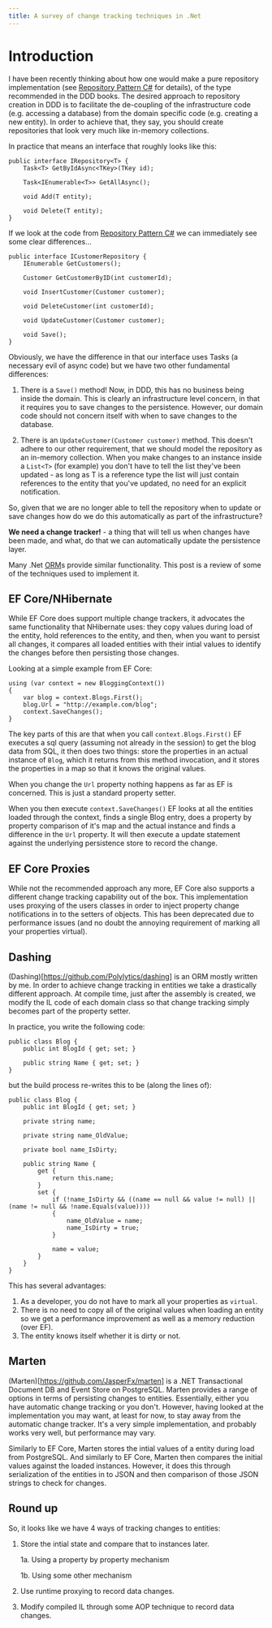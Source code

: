 ```yaml
---
title: A survey of change tracking techniques in .Net
---
```


# Introduction

I have been recently thinking about how one would make a pure repository implementation (see [Repository Pattern C#](https://codewithshadman.com/repository-pattern-csharp/) for details), of the type recommended in the DDD books. The desired approach to repository creation in DDD is to facilitate the de-coupling of the infrastructure code (e.g. accessing a database) from the domain specific code (e.g. creating a new entity). In order to achieve that, they say, you should create repositories that look very much like in-memory collections.

In practice that means an interface that roughly looks like this:

```
public interface IRepository<T> {
    Task<T> GetByIdAsync<TKey>(TKey id);

    Task<IEnumerable<T>> GetAllAsync();

    void Add(T entity);    

    void Delete(T entity);
}
```

If we look at the code from [Repository Pattern C#](https://codewithshadman.com/repository-pattern-csharp/) we can immediately see some clear differences...

```
public interface ICustomerRepository {        
    IEnumerable GetCustomers();        

    Customer GetCustomerByID(int customerId);        

    void InsertCustomer(Customer customer);        

    void DeleteCustomer(int customerId);        

    void UpdateCustomer(Customer customer);        

    void Save();    
}
```

Obviously, we have the difference in that our interface uses Tasks (a necessary evil of async code) but we have two other fundamental differences:

1. There is a `Save()` method! Now, in DDD, this has no business being inside the domain. This is clearly an infrastructure level concern, in that it requires you to save changes to the persistence. However, our domain code should not concern itself with when to save changes to the database.

2. There is an `UpdateCustomer(Customer customer)` method. This doesn't adhere to our other requirement, that we should model the repository as an in-memory collection. When you make changes to an instance inside a `List<T>` (for example) you don't have to tell the list they've been updated - as long as T is a reference type the list will just contain references to the entity that you've updated, no need for an explicit notification.

So, given that we are no longer able to tell the repository when to update or save changes how do we do this automatically as part of the infrastructure?

**We need a change tracker!** - a thing that will tell us when changes have been made, and what, do that we can automatically update the persistence layer.

Many .Net [ORM](https://en.wikipedia.org/wiki/Object%E2%80%93relational_mapping)s provide similar functionality. This post is a review of some of the techniques used to implement it.

## EF Core/NHibernate

While EF Core does support multiple change trackers, it advocates the same functionality that NHibernate uses: they copy values during load of the entity, hold references to the entity, and then, when you want to persist all changes, it compares all loaded entities with their intial values to identify the changes before then persisting those changes.

Looking at a simple example from EF Core:

```
using (var context = new BloggingContext())
{
    var blog = context.Blogs.First();
    blog.Url = "http://example.com/blog";
    context.SaveChanges();
}
```

The key parts of this are that when you call `context.Blogs.First()` EF executes a sql query (assuming not already in the session) to get the blog data from SQL, it then does two things: store the properties in an actual instance of `Blog`, which it returns from this method invocation, and it stores the properties in a map so that it knows the original values.

When you change the `Url` property nothing happens as far as EF is concerned. This is just a standard property setter.

When you then execute `context.SaveChanges()` EF looks at all the entities loaded through the context, finds a single Blog entry, does a property by property comparison of it's map and the actual instance and finds a difference in the `Url` property. It will then execute a update statement against the underlying persistence store to record the change.

## EF Core Proxies

While not the recommended approach any more, EF Core also supports a different change tracking capability out of the box. This implementation uses proxying of the users classes in order to inject property change notifications in to the setters of objects. This has been deprecated due to performance issues (and no doubt the annoying requirement of marking all your properties virtual).

## Dashing

(Dashing)[https://github.com/Polylytics/dashing] is an ORM mostly written by me. In order to achieve change tracking in entities we take a drastically different approach. At compile time, just after the assembly is created, we modify the IL code of each domain class so that change tracking simply becomes part of the property setter.

In practice, you write the following code:

```
public class Blog {
    public int BlogId { get; set; }

    public string Name { get; set; }
}
```

but the build process re-writes this to be (along the lines of):

```
public class Blog {
    public int BlogId { get; set; }

    private string name;

    private string name_OldValue;

    private bool name_IsDirty;

    public string Name { 
        get {
            return this.name;
        } 
        set {
            if (!name_IsDirty && ((name == null && value != null) || (name != null && !name.Equals(value))))
			{
				name_OldValue = name;
				name_IsDirty = true;
			}

            name = value;
        }
    }
}
```

This has several advantages:

1. As a developer, you do not have to mark all your properties as `virtual`.
2. There is no need to copy all of the original values when loading an entity so we get a performance improvement as well as a memory reduction (over EF).
3. The entity knows itself whether it is dirty or not.

## Marten

(Marten)[https://github.com/JasperFx/marten] is a .NET Transactional Document DB and Event Store on PostgreSQL. Marten provides a range of options in terms of persisting changes to entities. Essentially, either you have automatic change tracking or you don't. However, having looked at the implementation you may want, at least for now, to stay away from the automatic change tracker. It's a very simple implementation, and probably works very well, but performance may vary.

Similarly to EF Core, Marten stores the intial values of a entity during load from PostgreSQL. And similarly to EF Core, Marten then compares the initial values against the loaded instances. However, it does this through serialization of the entities in to JSON and then comparison of those JSON strings to check for changes.

## Round up

So, it looks like we have 4 ways of tracking changes to entities:

1. Store the intial state and compare that to instances later.

    1a. Using a property by property mechanism

    1b. Using some other mechanism
2. Use runtime proxying to record data changes.
3. Modify compiled IL through some AOP technique to record data changes.

